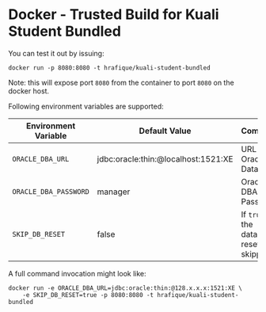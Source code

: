 Docker - Trusted Build for Kuali Student Bundled
================================================

You can test it out by issuing:
```
docker run -p 8080:8080 -t hrafique/kuali-student-bundled
```
Note: this will expose port `8080` from the container to port `8080` on the docker host.

Following environment variables are supported:

Environment Variable | Default Value | Comment
--- | --- | ---
`ORACLE_DBA_URL` | jdbc:oracle:thin:@localhost:1521:XE | URL to Oracle Database
`ORACLE_DBA_PASSWORD` | manager | Oracle DBA Password
`SKIP_DB_RESET` | false | If `true`, the database reset is skipped

A full command invocation might look like:
```
docker run -e ORACLE_DBA_URL=jdbc:oracle:thin:@128.x.x.x:1521:XE \
    -e SKIP_DB_RESET=true -p 8080:8080 -t hrafique/kuali-student-bundled
```
